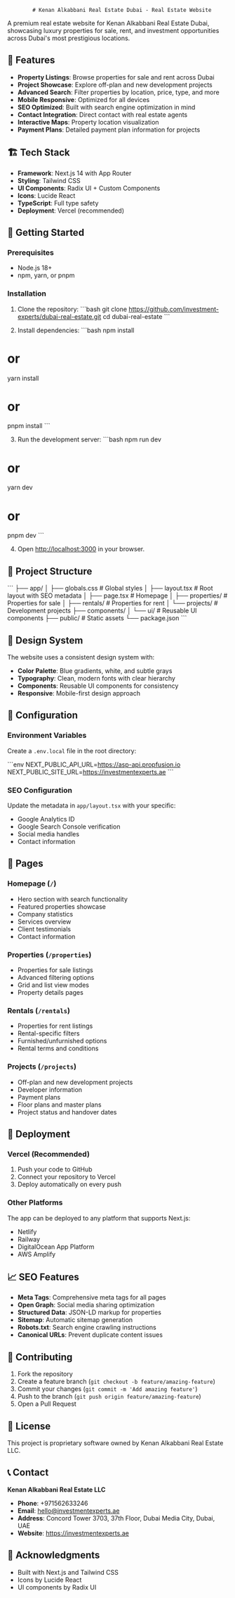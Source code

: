             # Kenan Alkabbani Real Estate Dubai - Real Estate Website

A premium real estate website for Kenan Alkabbani Real Estate Dubai, showcasing luxury properties for sale, rent, and investment opportunities across Dubai's most prestigious locations.

## 🌟 Features

- **Property Listings**: Browse properties for sale and rent across Dubai
- **Project Showcase**: Explore off-plan and new development projects
- **Advanced Search**: Filter properties by location, price, type, and more
- **Mobile Responsive**: Optimized for all devices
- **SEO Optimized**: Built with search engine optimization in mind
- **Contact Integration**: Direct contact with real estate agents
- **Interactive Maps**: Property location visualization
- **Payment Plans**: Detailed payment plan information for projects

## 🏗️ Tech Stack

- **Framework**: Next.js 14 with App Router
- **Styling**: Tailwind CSS
- **UI Components**: Radix UI + Custom Components
- **Icons**: Lucide React
- **TypeScript**: Full type safety
- **Deployment**: Vercel (recommended)

## 🚀 Getting Started

### Prerequisites

- Node.js 18+ 
- npm, yarn, or pnpm

### Installation

1. Clone the repository:
\`\`\`bash
git clone https://github.com/investment-experts/dubai-real-estate.git
cd dubai-real-estate
\`\`\`

2. Install dependencies:
\`\`\`bash
npm install
# or
yarn install
# or
pnpm install
\`\`\`

3. Run the development server:
\`\`\`bash
npm run dev
# or
yarn dev
# or
pnpm dev
\`\`\`

4. Open [http://localhost:3000](http://localhost:3000) in your browser.

## 📁 Project Structure

\`\`\`
├── app/
│   ├── globals.css          # Global styles
│   ├── layout.tsx           # Root layout with SEO metadata
│   ├── page.tsx             # Homepage
│   ├── properties/          # Properties for sale
│   ├── rentals/             # Properties for rent
│   └── projects/            # Development projects
├── components/
│   └── ui/                  # Reusable UI components
├── public/                  # Static assets
└── package.json
\`\`\`

## 🎨 Design System

The website uses a consistent design system with:
- **Color Palette**: Blue gradients, white, and subtle grays
- **Typography**: Clean, modern fonts with clear hierarchy
- **Components**: Reusable UI components for consistency
- **Responsive**: Mobile-first design approach

## 🔧 Configuration

### Environment Variables

Create a `.env.local` file in the root directory:

\`\`\`env
NEXT_PUBLIC_API_URL=https://asp-api.propfusion.io
NEXT_PUBLIC_SITE_URL=https://investmentexperts.ae
\`\`\`

### SEO Configuration

Update the metadata in `app/layout.tsx` with your specific:
- Google Analytics ID
- Google Search Console verification
- Social media handles
- Contact information

## 📱 Pages

### Homepage (`/`)
- Hero section with search functionality
- Featured properties showcase
- Company statistics
- Services overview
- Client testimonials
- Contact information

### Properties (`/properties`)
- Properties for sale listings
- Advanced filtering options
- Grid and list view modes
- Property details pages

### Rentals (`/rentals`)
- Properties for rent listings
- Rental-specific filters
- Furnished/unfurnished options
- Rental terms and conditions

### Projects (`/projects`)
- Off-plan and new development projects
- Developer information
- Payment plans
- Floor plans and master plans
- Project status and handover dates

## 🚀 Deployment

### Vercel (Recommended)

1. Push your code to GitHub
2. Connect your repository to Vercel
3. Deploy automatically on every push

### Other Platforms

The app can be deployed to any platform that supports Next.js:
- Netlify
- Railway
- DigitalOcean App Platform
- AWS Amplify

## 📈 SEO Features

- **Meta Tags**: Comprehensive meta tags for all pages
- **Open Graph**: Social media sharing optimization
- **Structured Data**: JSON-LD markup for properties
- **Sitemap**: Automatic sitemap generation
- **Robots.txt**: Search engine crawling instructions
- **Canonical URLs**: Prevent duplicate content issues

## 🤝 Contributing

1. Fork the repository
2. Create a feature branch (`git checkout -b feature/amazing-feature`)
3. Commit your changes (`git commit -m 'Add amazing feature'`)
4. Push to the branch (`git push origin feature/amazing-feature`)
5. Open a Pull Request

## 📄 License

This project is proprietary software owned by Kenan Alkabbani Real Estate LLC.

## 📞 Contact

**Kenan Alkabbani Real Estate LLC**
- **Phone**: +971562633246
- **Email**: hello@investmentexperts.ae
- **Address**: Concord Tower 3703, 37th Floor, Dubai Media City, Dubai, UAE
- **Website**: https://investmentexperts.ae

## 🙏 Acknowledgments

- Built with Next.js and Tailwind CSS
- Icons by Lucide React
- UI components by Radix UI
